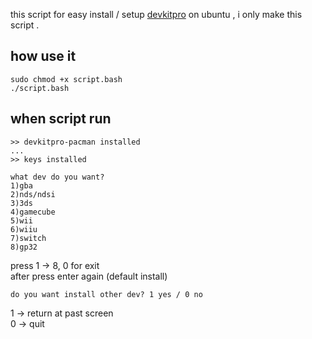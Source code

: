 this script for easy install / setup [devkitpro](https://devkitpro.org/) on ubuntu , i only make this script . 
## how use it
```
sudo chmod +x script.bash
./script.bash
```
## when script run


```
>> devkitpro-pacman installed
...
>> keys installed
```

```
what dev do you want?
1)gba
2)nds/ndsi
3)3ds
4)gamecube
5)wii
6)wiiu
7)switch
8)gp32
```
press 1 -> 8, 0 for exit<br>
after press enter again (default install) 
```
do you want install other dev? 1 yes / 0 no
```
1 -> return at past screen<br>
0 -> quit
